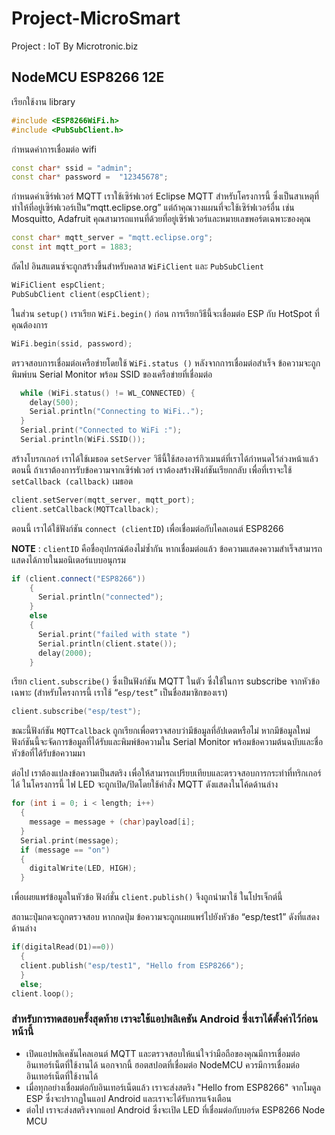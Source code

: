 # Project-MicroSmart
Project : IoT By Microtronic.biz

## NodeMCU ESP8266 12E

เรียกใช้งาน library 

```C++
#include <ESP8266WiFi.h>
#include <PubSubClient.h>
```

กำหนดค่าการเชื่อมต่อ wifi

```C++
const char* ssid = "admin"; 
const char* password =  "12345678";
```

กำหนดค่าเซิร์ฟเวอร์ MQTT เราใช้เซิร์ฟเวอร์ Eclipse MQTT สำหรับโครงการนี้ ซึ่งเป็นสาเหตุที่ทำให้ที่อยู่เซิร์ฟเวอร์เป็น“mqtt.eclipse.org” แต่ถ้าคุณวางแผนที่จะใช้เซิร์ฟเวอร์อื่น เช่น Mosquitto, Adafruit คุณสามารถแทนที่ด้วยที่อยู่เซิร์ฟเวอร์และหมายเลขพอร์ตเฉพาะของคุณ

```C++
const char* mqtt_server = "mqtt.eclipse.org"; 
const int mqtt_port = 1883;
```

ถัดไป อินสแตนซ์จะถูกสร้างขึ้นสำหรับคลาส `WiFiClient` และ `PubSubClient`

```C++
WiFiClient espClient;
PubSubClient client(espClient);
```

ในส่วน `setup()` เราเรียก `WiFi.begin()` ก่อน การเรียกวิธีนี้จะเชื่อมต่อ ESP กับ HotSpot ที่คุณต้องการ

```C++
WiFi.begin(ssid, password);
```

ตรวจสอบการเชื่อมต่อเครือข่ายโดยใช้  `WiFi.status ()` หลังจากการเชื่อมต่อสำเร็จ ข้อความจะถูกพิมพ์บน Serial Monitor พร้อม SSID ของเครือข่ายที่เชื่อมต่อ

```C++
  while (WiFi.status() != WL_CONNECTED) {
    delay(500);
    Serial.println("Connecting to WiFi..");
  }
  Serial.print("Connected to WiFi :");
  Serial.println(WiFi.SSID());
```

สร้างโบรกเกอร์ เราได้ใช้เมธอด `setServer` วิธีนี้ใช้สองอาร์กิวเมนต์ที่เราได้กำหนดไว้ล่วงหน้าแล้ว ตอนนี้ ถ้าเราต้องการรับข้อความจากเซิร์ฟเวอร์ เราต้องสร้างฟังก์ชันเรียกกลับ เพื่อที่เราจะใช้ `setCallback (callback)` เมธอด

```C++
client.setServer(mqtt_server, mqtt_port);
client.setCallback(MQTTcallback);
```

ตอนนี้ เราได้ใช้ฟังก์ชัน `connect (clientID`) เพื่อเชื่อมต่อกับไคลเอนต์ ESP8266 

**NOTE** : `clientID` คือชื่ออุปกรณ์ต้องไม่ซ้ำกัน หากเชื่อมต่อแล้ว ข้อความแสดงความสำเร็จสามารถแสดงได้ภายในมอนิเตอร์แบบอนุกรม

```C++
if (client.connect("ESP8266"))
    {
      Serial.println("connected");
    }
    else
    {
      Serial.print("failed with state ")
      Serial.println(client.state());
      delay(2000);
    }
```

เรียก `client.subscribe()` ซึ่งเป็นฟังก์ชัน MQTT ในตัว ซึ่งใช้ในการ subscribe จากหัวข้อเฉพาะ (สำหรับโครงการนี้ เราใช้ “`esp/test`” เป็นชื่อสมาชิกของเรา)

```C++
client.subscribe("esp/test");
```

ขณะนี้ฟังก์ชัน `MQTTcallback` ถูกเรียกเพื่อตรวจสอบว่ามีข้อมูลที่อัปเดตหรือไม่ หากมีข้อมูลใหม่ ฟังก์ชันนี้จะจัดการข้อมูลที่ได้รับและพิมพ์ข้อความใน Serial Monitor พร้อมข้อความต้นฉบับและชื่อหัวข้อที่ได้รับข้อความมา

ต่อไป เราต้องแปลงข้อความเป็นสตริง เพื่อให้สามารถเปรียบเทียบและตรวจสอบการกระทำที่ทริกเกอร์ได้ ในโครงการนี้ ไฟ LED จะถูกเปิด/ปิดโดยใช้คำสั่ง MQTT ดังแสดงในโค้ดด้านล่าง

```C++
for (int i = 0; i < length; i++)
  {
    message = message + (char)payload[i];
  }
  Serial.print(message);
  if (message == "on")
  {
    digitalWrite(LED, HIGH);
  }
```

เพื่อเผยแพร่ข้อมูลในหัวข้อ ฟังก์ชั่น `client.publish()` จึงถูกนำมาใช้ ในโปรเจ็กต์นี้ 

สถานะปุ่มกดจะถูกตรวจสอบ หากกดปุ่ม ข้อความจะถูกเผยแพร่ไปยังหัวข้อ “esp/test1” ดังที่แสดงด้านล่าง

```C++
if(digitalRead(D1)==0))
  {
  client.publish("esp/test1", "Hello from ESP8266");
  }
  else;
client.loop();
```

### สำหรับการทดสอบครั้งสุดท้าย เราจะใช้แอปพลิเคชัน Android ซึ่งเราได้ตั้งค่าไว้ก่อนหน้านี้
- เปิดแอปพลิเคชันไคลเอนต์ MQTT และตรวจสอบให้แน่ใจว่ามือถือของคุณมีการเชื่อมต่ออินเทอร์เน็ตที่ใช้งานได้ นอกจากนี้ ฮอตสปอตที่เชื่อมต่อ NodeMCU ควรมีการเชื่อมต่ออินเทอร์เน็ตที่ใช้งานได้ 
- เมื่อทุกอย่างเชื่อมต่อกับอินเทอร์เน็ตแล้ว เราจะส่งสตริง "Hello from ESP8266" จากโมดูล ESP ซึ่งจะปรากฏในแอป Android และเราจะได้รับการแจ้งเตือน 
- ต่อไป เราจะส่งสตริงจากแอป Android ซึ่งจะเปิด LED ที่เชื่อมต่อกับบอร์ด ESP8266 Node MCU